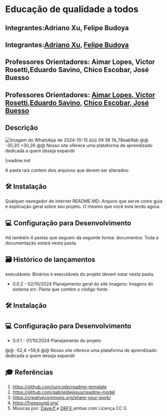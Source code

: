 # Educação de qualidade a todos

## Integrantes:Adriano Xu, Felipe Budoya
## Integrantes:<a href="https://www.">Adriano Xu</a>, <a href="https://www.">Felipe Budoya</a>

## Professores Orientadores: Aimar Lopes, Victor Rosetti,Eduardo Savino, Chico Escobar, José Buesso
## Professores Orientadores: [Aimar Lopes](https://www.linkedin.com/in/aimarlopes/?locale=pt_BR),[ Victor Rosetti](https://www.linkedin.com/in/victorbarq/?original_referer=https%3A%2F%2Fwww%2Elinkedin%2Ecom%2F&originalSubdomain=br),[Eduardo Savino](https://www.linkedin.com/in/eduardo-savino-gomes-77833a10/), [Chico Escobar](https://www.linkedin.com/in/francisco-escobar/),[ José Buesso](https://www.linkedin.com/in/jbuesso/?original_referer=https%3A%2F%2Fgithub%2Ecom%2F2024-2-NADS2%2FProjeto12%3Ftab%3Dreadme-ov-file&originalSubdomain=br)

## Descrição
![Imagem do WhatsApp de 2024-10-15 à(s) 09 36 19_78eab9ab](https://github.com/user-attachments/assets/5f584ffd-7aa3-4f73-b7e4-33e9413dfd75)
@@ -30,20 +30,26 @@ Nosso site oferece uma plataforma de aprendizado dedicada a quem deseja expandir

|readme.md<br>

A pasta raiz contem dois arquivos que devem ser alterados:

## 🛠 Instalação
  Qualquer navegador de internet
README.MD: Arquivo que serve como guia e explicação geral sobre seu projeto. O mesmo que você está lendo agora.

## 💻 Configuração para Desenvolvimento
Há também 4 pastas que seguem da seguinte forma:
documentos: Toda a documentação estará nesta pasta.

## 🗃 Histórico de lançamentos
executáveis: Binários e executáveis do projeto devem estar nesta pasta.

* 0.0.2 - 02/10/2024
    Planejamento geral do site
imagens: Imagens do sistema
src: Pasta que contém o código fonte.
## 🛠 Instalação
## 💻 Configuração para Desenvolvimento

* 0.0.1 - 01/10/2024
    Planejamento do projeto
    



@@ -52,4 +58,8 @@ Nosso site oferece uma plataforma de aprendizado dedicada a quem deseja expandir


## 🎓 Referências
1. <https://github.com/iuricode/readme-template>
2. <https://github.com/gabrieldejesus/readme-model>
3. <https://creativecommons.org/share-your-work/>
4. <https://freesound.org/>
5. Músicas por: <a href="https://freesound.org/people/DaveJf/sounds/616544/"> DaveJf </a> e <a href="https://freesound.org/people/DRFX/sounds/338986/"> DRFX </a> ambas com Licença CC 0.

